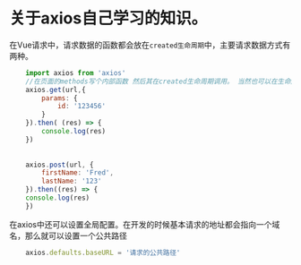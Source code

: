 # 关于axios自己学习的知识。

在Vue请求中，请求数据的函数都会放在```created生命周期```中，主要请求数据方式有两种。

````javascript
    import axios from 'axios'
    //在页面的methods写个内部函数 然后其在created生命周期调用。 当然也可以在生命周期直接使用
    axios.get(url,{
        params: {
            id: '123456'
        }
    }).then( (res) => {
        console.log(res)
    })
    
    
    axios.post(url, {
        firstName: 'Fred',
        lastName: '123'
    }).then((res) => {
    console.log(res)
    })
````

在axios中还可以设置全局配置。在开发的时候基本请求的地址都会指向一个域名，那么就可以设置一个公共路径

```javascript
    axios.defaults.baseURL = '请求的公共路径'
```